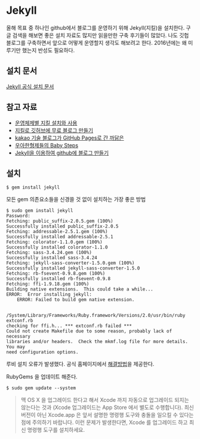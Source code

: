 # Jekyll

올해 목표 중 하나인 github에서 블로그를 운영하기 위해 Jekyll(지킬)을 설치한다. 구글 검색을 해보면 좋은 설치 자료도 많지만 읽을만한 구축 후기들이 많았다. 나도 깃헙 블로그를 구축하면서 앞으로 어떻게 운영할지 생각도 해보려고 한다. 2016년에는 왜 미루기만 했는지 반성도 필요하다.

## 설치 문서

[Jekyll 공식 설치 문서](http://jekyllrb-ko.github.io/docs/installation/)

## 참고 자료

* [운영체제별 지킬 설치와 사용](http://vjinn.github.io/install-jekyll/)
* [지킬로 깃허브에 무료 블로그 만들기](https://nolboo.kim/blog/2013/10/15/free-blog-with-github-jekyll/)
* [kakao 기술 블로그가 GitHub Pages로 간 까닭은](http://tech.kakao.com/2016/07/07/tech-blog-story/)
* [우아한형제들의 Baby Steps](http://woowabros.github.io/woowabros/2016/06/30/woowabros_cto.html)
* [Jekyll을 이용하여 github에 블로그 만들기](https://brunch.co.kr/@hee072794/39)

## 설치

```
$ gem install jekyll
```

모든 gem 의존요소들을 신경쓸 것 없이 설치하는 가장 좋은 방법

```
$ sudo gem install jekyll
Password:
Fetching: public_suffix-2.0.5.gem (100%)
Successfully installed public_suffix-2.0.5
Fetching: addressable-2.5.1.gem (100%)
Successfully installed addressable-2.5.1
Fetching: colorator-1.1.0.gem (100%)
Successfully installed colorator-1.1.0
Fetching: sass-3.4.24.gem (100%)
Successfully installed sass-3.4.24
Fetching: jekyll-sass-converter-1.5.0.gem (100%)
Successfully installed jekyll-sass-converter-1.5.0
Fetching: rb-fsevent-0.9.8.gem (100%)
Successfully installed rb-fsevent-0.9.8
Fetching: ffi-1.9.18.gem (100%)
Building native extensions.  This could take a while...
ERROR:  Error installing jekyll:
	ERROR: Failed to build gem native extension.

    /System/Library/Frameworks/Ruby.framework/Versions/2.0/usr/bin/ruby extconf.rb
checking for ffi.h... *** extconf.rb failed ***
Could not create Makefile due to some reason, probably lack of necessary
libraries and/or headers.  Check the mkmf.log file for more details.  You may
need configuration options.
```

루비 설치 오류가 발생했다. 공식 홈페이지에서 [해결방법](http://jekyllrb-ko.github.io/docs/troubleshooting/)을 제공한다.

RubyGems 을 업데이트 해준다.

```
$ sudo gem update --system
```

> 맥 OS X 을 업그레이드 한다고 해서 Xcode 까지 자동으로 업그레이드 되지는 않는다는 것과 (Xcode 업그레이드는 App Store 에서 별도로 수행합니다).
최신 버전이 아닌 Xcode.app 은 앞서 설명한 명령행 도구와 충돌을 일으킬 수 있다는 점에 주의하기 바랍니다. 이런 문제가 발생한다면, Xcode 를 업그레이드 하고 최신 명령행 도구를 설치하세요.

